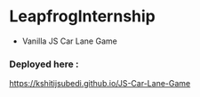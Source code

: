 # LeapfrogInternship

- Vanilla JS Car Lane Game

### Deployed here :
https://kshitijsubedi.github.io/JS-Car-Lane-Game
